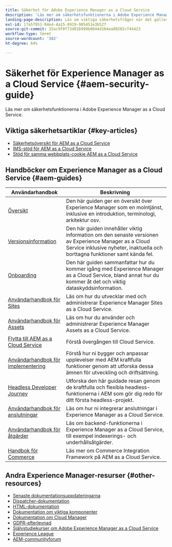 ```yaml
---
title: Säkerhet för Adobe Experience Manager as a Cloud Service
description: 'Läs mer om säkerhetsfunktionerna i Adobe Experience Manager as a Cloud Service. '
landing-page-description: Läs om viktiga säkerhetsfrågor när det gäller Experience Manager as a Cloud Service.
exl-id: 17a5f951-84e4-4a15-8919-985451e3b527
source-git-commit: 15ac9f0f72d01b999b0044d104ea80202cf44423
workflow-type: tm+mt
source-wordcount: '382'
ht-degree: 64%

---
```


# Säkerhet för Experience Manager as a Cloud Service {#aem-security-guide}

Läs mer om säkerhetsfunktionerna i Adobe Experience Manager as a Cloud Service.

## Viktiga säkerhetsartiklar {#key-articles}

* [Säkerhetsöversikt för AEM as a Cloud Service](/help/security/cloud-service-security-overview.md)
* [IMS-stöd för AEM as a Cloud Service](ims-support.md)
* [Stöd för samma webbplats-cookie AEM as a Cloud Service](same-site-cookie-support.md)

## Handböcker om Experience Manager as a Cloud Service {#aem-guides}

| Användarhandbok | Beskrivning |
|---|---|
| [Översikt](/help/overview/home.md) | Den här guiden ger en översikt över Experience Manager som en molntjänst, inklusive en introduktion, terminologi, arkitektur osv. |
| [Versionsinformation](/help/release-notes/home.md) | Den här guiden innehåller viktig information om den senaste versionen av Experience Manager as a Cloud Service inklusive nyheter, inaktuella och borttagna funktioner samt kända fel. |
| [Onboarding](/help/onboarding/home.md) | Den här guiden sammanfattar hur du kommer igång med Experience Manager as a Cloud Service, bland annat hur du kommer åt det och viktig dataskyddsinformation. |
| [Användarhandbok för Sites](/help/sites-cloud/home.md) | Läs om hur du utvecklar med och administrerar Experience Manager Sites as a Cloud Service. |
| [Användarhandbok för Assets](/help/assets/home.md) | Läs om hur du använder och administrerar Experience Manager Assets as a Cloud Service. |
| [Flytta till AEM as a Cloud Service](/help/journey-migration/getting-started.md) | Förstå övergången till Cloud Service. |
| [Användarhandbok för implementering](/help/implementing/home.md) | Förstå hur ni bygger och anpassar upplevelser med AEM kraftfulla funktioner genom att utforska dessa ämnen för utveckling och driftsättning. |
| [Headless Developer Journey](/help/journey-headless/developer/overview.md) | Utforska den här guidade resan genom de kraftfulla och flexibla headless-funktionerna i AEM som gör dig redo för ditt första headless-projekt. |
| [Användarhandbok för anslutningar](/help/connectors/home.md) | Läs om hur ni integrerar anslutningar i Experience Manager as a Cloud Service. |
| [Användarhandbok för åtgärder](/help/operations/home.md) | Läs om backend-funktionerna i Experience Manager as a Cloud Service, till exempel indexerings- och underhållsåtgärder. |
| [Handbok för Commerce](/help/commerce-cloud/home.md) | Läs mer om Commerce Integration Framework på AEM as a Cloud Service. |

## Andra Experience Manager-resurser {#other-resources}

* [Senaste dokumentationsuppdateringarna](https://helpx.adobe.com/experience-manager/documentation-updates.html#AEMasaCloudService)
* [Dispatcher-dokumentation](/help/implementing/dispatcher/overview.md)
* [HTML-dokumentation](https://experienceleague.adobe.com/docs/experience-manager-htl/using/overview.html)
* [Dokumentation om viktiga komponenter](https://experienceleague.adobe.com/docs/experience-manager-core-components/using/introduction.html)
* [Dokumentation om Cloud Manager](/help/onboarding/learn-concepts/cloud-manager-introduction.md)
* [GDPR-efterlevnad](/help/compliance/data-privacy-and-protection-readiness/aem-readiness.md)
* [Självstudiekurser om Adobe Experience Manager as a Cloud Service](https://experienceleague.adobe.com/docs/experience-manager-learn/cloud-service/overview.html)
* [Experience League](https://guided.adobe.com/?promoid=K42KVXHD&amp;mv=other#solutions/experience-manager)
* [AEM-communityforum](https://forums.adobe.com/community/experience-cloud/marketing-cloud/experience-manager)
